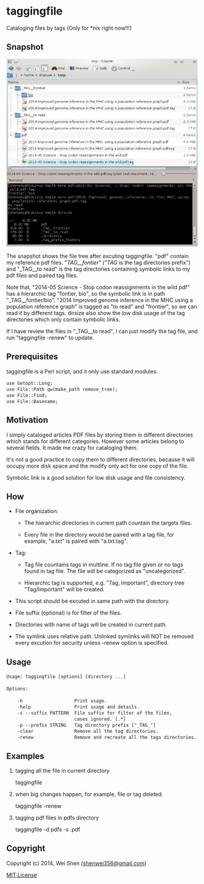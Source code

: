 taggingfile
==========

Cataloging files by tags (Only for *nix right now!!!)

Snapshot
--------

![Snapshot](snapshot.jpeg)

The snapshot shows the file tree after excuting taggingfile.
"pdf" contain my reference pdf files. "_TAG__fontier" ("_TAG__ 
is the tag directories prefix") and "_TAG__to read" is the tag directories
containing symbolic links to my pdf files and 
paired tag files.

Note that, "2014-05 Science - Stop codon reassignments in the wild.pdf"
has a hierarchic tag "fontier, bio", so the symbolic link is in path 
"_TAG__fontier/bio". "2014 Improved genome inference in the MHC using 
a population reference graph" is tagged as "to read" and "frontier",
so we can read it by different tags. dirsize also show the low disk usage
of the tag directories which only contain symbolic links.

If I have review the files in "_TAG__to read", I can just modify the
tag file, and run "taggingfile -renew" to update.

Prerequisites
-------------

taggingfile is a Perl script, and it only use standard modules:

    use Getopt::Long;
    use File::Path qw(make_path remove_tree);
    use File::Find;
    use File::Basename;

Motivation
----------
 
I simply cataloged articles PDF files by storing them in different 
directories which stands for different categories. However some
articles belong to several fields. It made me crazy for cataloging
them.

It's not a good practice to copy them to different directories, 
because it will occupy more disk space and the modify only act for
one copy of the file.

Symbolic link is a good solution for low disk usage and file consistency.

How
---

- File organization:

    - The hierarchic directories in current path countain the targets files.

    - Every file in the directory would be paired with a tag file,
        for example, "a.txt" is paired with "a.txt.tag". 

- Tag:

    - Tag file countains tags in multline. If no tag file given
        or no tags found in tag file. The file will be categorized 
        as "uncategorized".

    - Hierarchic tag is supported, e.g. "Tag, Important", directory tree 
        "Tag/Important" will be created.

- This script should be excuted in same path with the directory.

- File suffix (optional) is for filter of the files.

- Directories with name of tags will be created in current path.

- The symlink uses relative path. Unlinked symlinks will NOT be 
    removed every excution for security unless -renew option is specified.

Usage
-----

    Usage: taggingfile [options] [directory ...]
    
    Options:

        -h                   Print usage.
        -help                Print usage and details.
        -s --suffix PATTERN  File suffix for filter of the files, 
                             cases ignored. [.*]
        -p --prefix STRING   Tag directory prefix ["_TAG_"]
        -clear               Remove all the tag directories.
        -renew               Remove and recreate all the tags directories.

Examples
--------

1. tagging all the file in current directory

    taggingfile

2. when big changes happen, for example, file or tag deleted.

    taggingfile -renew

3. tagging pdf files in pdfs directory

    taggingfile -d pdfs -s .pdf

Copyright
--------

Copyright (c) 2014, Wei Shen (shenwei356@gmail.com)


[MIT License](https://github.com/shenwei356/taggingfile/blob/master/LICENSE)